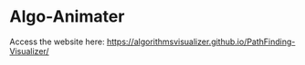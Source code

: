 # Algo-Animater

Access the website here: https://algorithmsvisualizer.github.io/PathFinding-Visualizer/
